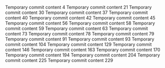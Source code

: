 Temporary commit content 4
Temporary commit content 21
Temporary commit content 30
Temporary commit content 37
Temporary commit content 40
Temporary commit content 42
Temporary commit content 45
Temporary commit content 56
Temporary commit content 58
Temporary commit content 59
Temporary commit content 63
Temporary commit content 73
Temporary commit content 78
Temporary commit content 79
Temporary commit content 91
Temporary commit content 93
Temporary commit content 104
Temporary commit content 129
Temporary commit content 146
Temporary commit content 163
Temporary commit content 170
Temporary commit content 194
Temporary commit content 204
Temporary commit content 225
Temporary commit content 229

